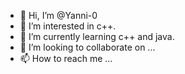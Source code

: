 - 👋 Hi, I’m @Yanni-0
- 👀 I’m interested in c++.
- 🌱 I’m currently learning c++ and java.
- 💞️ I’m looking to collaborate on ...
- 📫 How to reach me ...

<!---
Yanni-0/Yanni-0 is a ✨ special ✨ repository because its `README.md` (this file) appears on your GitHub profile.
You can click the Preview link to take a look at your changes.
--->
